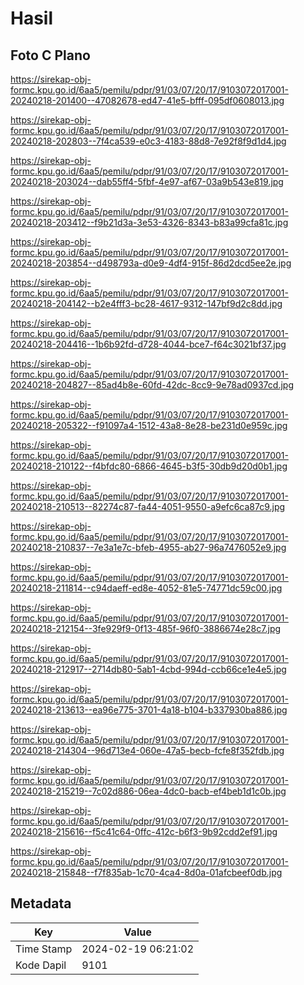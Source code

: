 # Hasil

## Foto C Plano

https://sirekap-obj-formc.kpu.go.id/6aa5/pemilu/pdpr/91/03/07/20/17/9103072017001-20240218-201400--47082678-ed47-41e5-bfff-095df0608013.jpg

https://sirekap-obj-formc.kpu.go.id/6aa5/pemilu/pdpr/91/03/07/20/17/9103072017001-20240218-202803--7f4ca539-e0c3-4183-88d8-7e92f8f9d1d4.jpg

https://sirekap-obj-formc.kpu.go.id/6aa5/pemilu/pdpr/91/03/07/20/17/9103072017001-20240218-203024--dab55ff4-5fbf-4e97-af67-03a9b543e819.jpg

https://sirekap-obj-formc.kpu.go.id/6aa5/pemilu/pdpr/91/03/07/20/17/9103072017001-20240218-203412--f9b21d3a-3e53-4326-8343-b83a99cfa81c.jpg

https://sirekap-obj-formc.kpu.go.id/6aa5/pemilu/pdpr/91/03/07/20/17/9103072017001-20240218-203854--d498793a-d0e9-4df4-915f-86d2dcd5ee2e.jpg

https://sirekap-obj-formc.kpu.go.id/6aa5/pemilu/pdpr/91/03/07/20/17/9103072017001-20240218-204142--b2e4fff3-bc28-4617-9312-147bf9d2c8dd.jpg

https://sirekap-obj-formc.kpu.go.id/6aa5/pemilu/pdpr/91/03/07/20/17/9103072017001-20240218-204416--1b6b92fd-d728-4044-bce7-f64c3021bf37.jpg

https://sirekap-obj-formc.kpu.go.id/6aa5/pemilu/pdpr/91/03/07/20/17/9103072017001-20240218-204827--85ad4b8e-60fd-42dc-8cc9-9e78ad0937cd.jpg

https://sirekap-obj-formc.kpu.go.id/6aa5/pemilu/pdpr/91/03/07/20/17/9103072017001-20240218-205322--f91097a4-1512-43a8-8e28-be231d0e959c.jpg

https://sirekap-obj-formc.kpu.go.id/6aa5/pemilu/pdpr/91/03/07/20/17/9103072017001-20240218-210122--f4bfdc80-6866-4645-b3f5-30db9d20d0b1.jpg

https://sirekap-obj-formc.kpu.go.id/6aa5/pemilu/pdpr/91/03/07/20/17/9103072017001-20240218-210513--82274c87-fa44-4051-9550-a9efc6ca87c9.jpg

https://sirekap-obj-formc.kpu.go.id/6aa5/pemilu/pdpr/91/03/07/20/17/9103072017001-20240218-210837--7e3a1e7c-bfeb-4955-ab27-96a7476052e9.jpg

https://sirekap-obj-formc.kpu.go.id/6aa5/pemilu/pdpr/91/03/07/20/17/9103072017001-20240218-211814--c94daeff-ed8e-4052-81e5-74771dc59c00.jpg

https://sirekap-obj-formc.kpu.go.id/6aa5/pemilu/pdpr/91/03/07/20/17/9103072017001-20240218-212154--3fe929f9-0f13-485f-96f0-3886674e28c7.jpg

https://sirekap-obj-formc.kpu.go.id/6aa5/pemilu/pdpr/91/03/07/20/17/9103072017001-20240218-212917--2714db80-5ab1-4cbd-994d-ccb66ce1e4e5.jpg

https://sirekap-obj-formc.kpu.go.id/6aa5/pemilu/pdpr/91/03/07/20/17/9103072017001-20240218-213613--ea96e775-3701-4a18-b104-b337930ba886.jpg

https://sirekap-obj-formc.kpu.go.id/6aa5/pemilu/pdpr/91/03/07/20/17/9103072017001-20240218-214304--96d713e4-060e-47a5-becb-fcfe8f352fdb.jpg

https://sirekap-obj-formc.kpu.go.id/6aa5/pemilu/pdpr/91/03/07/20/17/9103072017001-20240218-215219--7c02d886-06ea-4dc0-bacb-ef4beb1d1c0b.jpg

https://sirekap-obj-formc.kpu.go.id/6aa5/pemilu/pdpr/91/03/07/20/17/9103072017001-20240218-215616--f5c41c64-0ffc-412c-b6f3-9b92cdd2ef91.jpg

https://sirekap-obj-formc.kpu.go.id/6aa5/pemilu/pdpr/91/03/07/20/17/9103072017001-20240218-215848--f7f835ab-1c70-4ca4-8d0a-01afcbeef0db.jpg


## Metadata

| Key        | Value               |
| ---------- | ------------------- |
| Time Stamp | 2024-02-19 06:21:02 |
| Kode Dapil | 9101                |



